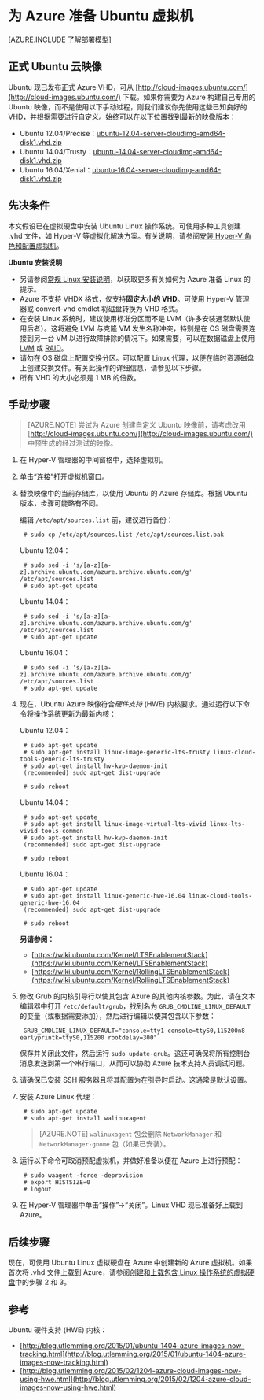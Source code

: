 <properties
    pageTitle="在 Azure 中创建和上载 Ubuntu Linux VHD"
    description="了解如何创建和上载包含 Ubuntu Linux 操作系统的 Azure 虚拟硬盘 (VHD)。"
    services="virtual-machines-linux"
    documentationcenter=""
    author="szarkos"
    manager="timlt"
    editor="tysonn"
    tags="azure-resource-manager,azure-service-management" />
<tags
    ms.assetid="3e097959-84fc-4f6a-8cc8-35e087fd1542"
    ms.service="virtual-machines-linux"
    ms.workload="infrastructure-services"
    ms.tgt_pltfrm="vm-linux"
    ms.devlang="na"
    ms.topic="article"
    ms.date="02/02/2017"
    wacn.date="03/20/2017"
    ms.author="szark" />  


# 为 Azure 准备 Ubuntu 虚拟机
[AZURE.INCLUDE [了解部署模型](../../includes/learn-about-deployment-models-both-include.md)]

## 正式 Ubuntu 云映像
Ubuntu 现已发布正式 Azure VHD，可从 [http://cloud-images.ubuntu.com/](http://cloud-images.ubuntu.com/) 下载。如果你需要为 Azure 构建自己专用的 Ubuntu 映像，而不是使用以下手动过程，则我们建议你先使用这些已知良好的 VHD，并根据需要进行自定义。始终可以在以下位置找到最新的映像版本：

* Ubuntu 12.04/Precise：[ubuntu-12.04-server-cloudimg-amd64-disk1.vhd.zip](http://cloud-images.ubuntu.com/releases/precise/release/ubuntu-12.04-server-cloudimg-amd64-disk1.vhd.zip)
* Ubuntu 14.04/Trusty：[ubuntu-14.04-server-cloudimg-amd64-disk1.vhd.zip](http://cloud-images.ubuntu.com/releases/trusty/release/ubuntu-14.04-server-cloudimg-amd64-disk1.vhd.zip)
* Ubuntu 16.04/Xenial：[ubuntu-16.04-server-cloudimg-amd64-disk1.vhd.zip](http://cloud-images.ubuntu.com/releases/xenial/release/ubuntu-16.04-server-cloudimg-amd64-disk1.vhd.zip)

## 先决条件
本文假设已在虚拟硬盘中安装 Ubuntu Linux 操作系统。可使用多种工具创建 .vhd 文件，如 Hyper-V 等虚拟化解决方案。有关说明，请参阅[安装 Hyper-V 角色和配置虚拟机](http://technet.microsoft.com/zh-cn/library/hh846766.aspx)。

**Ubuntu 安装说明**

* 另请参阅[常规 Linux 安装说明](/documentation/articles/virtual-machines-linux-create-upload-generic/#general-linux-installation-notes)，以获取更多有关如何为 Azure 准备 Linux 的提示。
* Azure 不支持 VHDX 格式，仅支持**固定大小的 VHD**。可使用 Hyper-V 管理器或 convert-vhd cmdlet 将磁盘转换为 VHD 格式。
* 在安装 Linux 系统时，建议使用标准分区而不是 LVM（许多安装通常默认使用后者）。这将避免 LVM 与克隆 VM 发生名称冲突，特别是在 OS 磁盘需要连接到另一台 VM 以进行故障排除的情况下。如果需要，可以在数据磁盘上使用 [LVM](/documentation/articles/virtual-machines-linux-configure-lvm/) 或 [RAID](/documentation/articles/virtual-machines-linux-configure-raid/)。
* 请勿在 OS 磁盘上配置交换分区。可以配置 Linux 代理，以便在临时资源磁盘上创建交换文件。有关此操作的详细信息，请参见以下步骤。
* 所有 VHD 的大小必须是 1 MB 的倍数。

## 手动步骤
> [AZURE.NOTE]
尝试为 Azure 创建自定义 Ubuntu 映像前，请考虑改用 [http://cloud-images.ubuntu.com/](http://cloud-images.ubuntu.com/) 中预生成的经过测试的映像。
> 
> 

1. 在 Hyper-V 管理器的中间窗格中，选择虚拟机。

2. 单击“连接”打开虚拟机窗口。

3. 替换映像中的当前存储库，以使用 Ubuntu 的 Azure 存储库。根据 Ubuntu 版本，步骤可能略有不同。
   
    编辑 `/etc/apt/sources.list` 前，建议进行备份：
   
        # sudo cp /etc/apt/sources.list /etc/apt/sources.list.bak

    Ubuntu 12.04：
   
        # sudo sed -i 's/[a-z][a-z].archive.ubuntu.com/azure.archive.ubuntu.com/g' /etc/apt/sources.list
        # sudo apt-get update

    Ubuntu 14.04：
   
        # sudo sed -i 's/[a-z][a-z].archive.ubuntu.com/azure.archive.ubuntu.com/g' /etc/apt/sources.list
        # sudo apt-get update

    Ubuntu 16.04：
   
        # sudo sed -i 's/[a-z][a-z].archive.ubuntu.com/azure.archive.ubuntu.com/g' /etc/apt/sources.list
        # sudo apt-get update

4. 现在，Ubuntu Azure 映像符合*硬件支持* (HWE) 内核要求。通过运行以下命令将操作系统更新为最新内核：

    Ubuntu 12.04：
   
        # sudo apt-get update
        # sudo apt-get install linux-image-generic-lts-trusty linux-cloud-tools-generic-lts-trusty
        # sudo apt-get install hv-kvp-daemon-init
        (recommended) sudo apt-get dist-upgrade
   
        # sudo reboot
   
    Ubuntu 14.04：
   
        # sudo apt-get update
        # sudo apt-get install linux-image-virtual-lts-vivid linux-lts-vivid-tools-common
        # sudo apt-get install hv-kvp-daemon-init
        (recommended) sudo apt-get dist-upgrade
   
        # sudo reboot

    Ubuntu 16.04：
   
        # sudo apt-get update
        # sudo apt-get install linux-generic-hwe-16.04 linux-cloud-tools-generic-hwe-16.04
        (recommended) sudo apt-get dist-upgrade

        # sudo reboot

    **另请参阅：**

    - [https://wiki.ubuntu.com/Kernel/LTSEnablementStack](https://wiki.ubuntu.com/Kernel/LTSEnablementStack)
    - [https://wiki.ubuntu.com/Kernel/RollingLTSEnablementStack](https://wiki.ubuntu.com/Kernel/RollingLTSEnablementStack)

5. 修改 Grub 的内核引导行以使其包含 Azure 的其他内核参数。为此，请在文本编辑器中打开 `/etc/default/grub`，找到名为 `GRUB_CMDLINE_LINUX_DEFAULT` 的变量（或根据需要添加），然后进行编辑以使其包含以下参数：
   
        GRUB_CMDLINE_LINUX_DEFAULT="console=tty1 console=ttyS0,115200n8 earlyprintk=ttyS0,115200 rootdelay=300"

    保存并关闭此文件，然后运行 `sudo update-grub`。这还可确保将所有控制台消息发送到第一个串行端口，从而可以协助 Azure 技术支持人员调试问题。

6. 请确保已安装 SSH 服务器且将其配置为在引导时启动。这通常是默认设置。

7. 安装 Azure Linux 代理：
   
        # sudo apt-get update
        # sudo apt-get install walinuxagent

    >[AZURE.NOTE]
    `walinuxagent` 包会删除 `NetworkManager` 和 `NetworkManager-gnome` 包（如果已安装）。

8. 运行以下命令可取消预配虚拟机，并做好准备以便在 Azure 上进行预配：
   
        # sudo waagent -force -deprovision
        # export HISTSIZE=0
        # logout

9. 在 Hyper-V 管理器中单击“操作”->“关闭”。Linux VHD 现已准备好上载到 Azure。

## 后续步骤
现在，可使用 Ubuntu Linux 虚拟硬盘在 Azure 中创建新的 Azure 虚拟机。如果首次将 .vhd 文件上载到 Azure，请参阅[创建和上载包含 Linux 操作系统的虚拟硬盘](/documentation/articles/virtual-machines-linux-classic-create-upload-vhd/)中的步骤 2 和 3。

## 参考
Ubuntu 硬件支持 (HWE) 内核：

* [http://blog.utlemming.org/2015/01/ubuntu-1404-azure-images-now-tracking.html](http://blog.utlemming.org/2015/01/ubuntu-1404-azure-images-now-tracking.html)
* [http://blog.utlemming.org/2015/02/1204-azure-cloud-images-now-using-hwe.html](http://blog.utlemming.org/2015/02/1204-azure-cloud-images-now-using-hwe.html)

<!---HONumber=Mooncake_0313_2017-->
<!--Update_Description: add support for Ubuntu 16.04-->